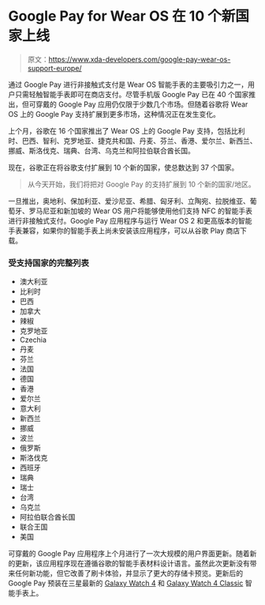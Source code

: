 # Google Pay for Wear OS 在 10 个新国家上线

> 原文：<https://www.xda-developers.com/google-pay-wear-os-support-europe/>

通过 Google Pay 进行非接触式支付是 Wear OS 智能手表的主要吸引力之一，用户只需轻触智能手表即可在商店支付。尽管手机版 Google Pay 已在 40 个国家推出，但可穿戴的 Google Pay 应用仍仅限于少数几个市场。但随着谷歌将 Wear OS 上的 Google Pay 支持扩展到更多市场，这种情况正在发生变化。

上个月，谷歌在 16 个国家推出了 Wear OS 上的 Google Pay 支持，包括比利时、巴西、智利、克罗地亚、捷克共和国、丹麦、芬兰、香港、爱尔兰、新西兰、挪威、斯洛伐克、瑞典、台湾、乌克兰和阿拉伯联合酋长国。

现在，谷歌正在将谷歌支付扩展到 10 个新的国家，使总数达到 37 个国家。

> 从今天开始，我们将把对 Google Pay 的支持扩展到 10 个新的国家/地区。

一旦推出，奥地利、保加利亚、爱沙尼亚、希腊、匈牙利、立陶宛、拉脱维亚、葡萄牙、罗马尼亚和新加坡的 Wear OS 用户将能够使用他们支持 NFC 的智能手表进行非接触式支付。Google Pay 应用程序与运行 Wear OS 2 和更高版本的智能手表兼容，如果你的智能手表上尚未安装该应用程序，可以从谷歌 Play 商店下载。

### 受支持国家的完整列表

*   澳大利亚
*   比利时
*   巴西
*   加拿大
*   辣椒
*   克罗地亚
*   Czechia
*   丹麦
*   芬兰
*   法国
*   德国
*   香港
*   爱尔兰
*   意大利
*   新西兰
*   挪威
*   波兰
*   俄罗斯
*   斯洛伐克
*   西班牙
*   瑞典
*   瑞士
*   台湾
*   乌克兰
*   阿拉伯联合酋长国
*   联合王国
*   美国

可穿戴的 Google Pay 应用程序上个月进行了一次大规模的用户界面更新。随着新的更新，该应用程序现在遵循谷歌的智能手表材料设计语言。虽然此次更新没有带来任何新功能，但它改善了刷卡体验，并显示了更大的存储卡预览。更新后的 Google Pay 预装在三星最新的 [Galaxy Watch 4](https://www.xda-developers.com/samsung-galaxy-watch-4/) 和 [Galaxy Watch 4 Classic](https://www.xda-developers.com/samsung-galaxy-watch-4-classic-review/) 智能手表上。
